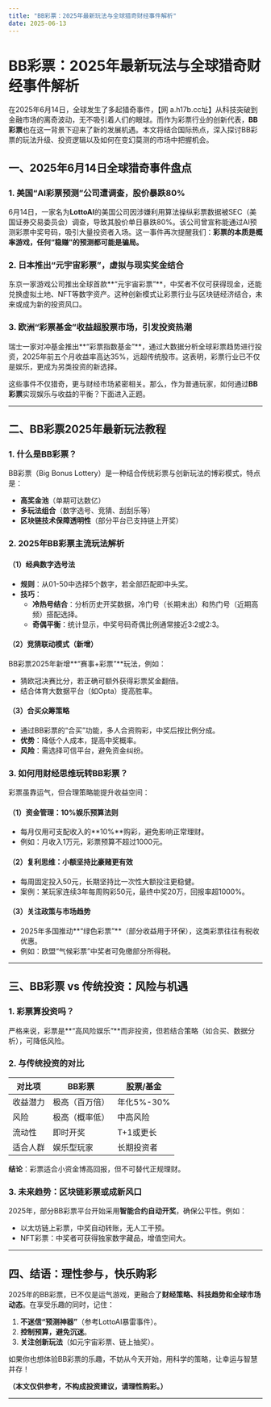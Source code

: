 ```yaml
---
title: "BB彩票：2025年最新玩法与全球猎奇财经事件解析"
date: 2025-06-13
---
```

# **BB彩票：2025年最新玩法与全球猎奇财经事件解析**  

在2025年6月14日，全球发生了多起猎奇事件，【网 a.h17b.cc址】从科技突破到金融市场的离奇波动，无不吸引着人们的眼球。而作为彩票行业的创新代表，**BB彩票**也在这一背景下迎来了新的发展机遇。本文将结合国际热点，深入探讨BB彩票的玩法升级、投资逻辑以及如何在变幻莫测的市场中把握机会。  

## **一、2025年6月14日全球猎奇事件盘点**  

### **1. 美国“AI彩票预测”公司遭调查，股价暴跌80%**  
6月14日，一家名为**LottoAI**的美国公司因涉嫌利用算法操纵彩票数据被SEC（美国证券交易委员会）调查，导致其股价单日暴跌80%。该公司曾宣称能通过AI预测彩票中奖号码，吸引大量投资者入场。这一事件再次提醒我们：**彩票的本质是概率游戏，任何“稳赚”的预测都可能是骗局。**  

### **2. 日本推出“元宇宙彩票”，虚拟与现实奖金结合**  
东京一家游戏公司推出全球首款**“元宇宙彩票”**，中奖者不仅可获得现金，还能兑换虚拟土地、NFT等数字资产。这种创新模式让彩票行业与区块链经济结合，未来或成为新的投资风口。  

### **3. 欧洲“彩票基金”收益超股票市场，引发投资热潮**  
瑞士一家对冲基金推出**“彩票指数基金”**，通过大数据分析全球彩票趋势进行投资，2025年前五个月收益率高达35%，远超传统股市。这表明，彩票行业已不仅是娱乐，更成为另类投资的新选择。  

这些事件不仅猎奇，更与财经市场紧密相关。那么，作为普通玩家，如何通过**BB彩票**实现娱乐与收益的平衡？下面进入正题。  

---  

## **二、BB彩票2025年最新玩法教程**  

### **1. 什么是BB彩票？**  
BB彩票（Big Bonus Lottery）是一种结合传统彩票与创新玩法的博彩模式，特点是：  
- **高奖金池**（单期可达数亿）  
- **多玩法组合**（数字选号、竞猜、刮刮乐等）  
- **区块链技术保障透明性**（部分平台已支持链上开奖）  

### **2. 2025年BB彩票主流玩法解析**  

#### **（1）经典数字选号法**  
- **规则**：从01-50中选择5个数字，若全部匹配即中头奖。  
- **技巧**：  
  - **冷热号结合**：分析历史开奖数据，冷门号（长期未出）和热门号（近期高频）搭配选择。  
  - **奇偶平衡**：统计显示，中奖号码奇偶比例通常接近3:2或2:3。  

#### **（2）竞猜联动模式（新增）**  
BB彩票2025年新增**“赛事+彩票”**玩法，例如：  
- 猜欧冠决赛比分，若正确可额外获得彩票奖金翻倍。  
- 结合体育大数据平台（如Opta）提高胜率。  

#### **（3）合买众筹策略**  
- 通过BB彩票的“合买”功能，多人合资购彩，中奖后按比例分成。  
- **优势**：降低个人成本，提高中奖概率。  
- **风险**：需选择可信平台，避免资金纠纷。  

### **3. 如何用财经思维玩转BB彩票？**  
彩票虽靠运气，但合理策略能提升收益空间：  

#### **（1）资金管理：10%娱乐预算法则**  
- 每月仅用可支配收入的**10%**购彩，避免影响正常理财。  
- 例如：月收入1万元，彩票预算不超过1000元。  

#### **（2）复利思维：小额坚持比豪赌更有效**  
- 每周固定投入50元，长期坚持比一次性大额投注更稳健。  
- 案例：某玩家连续3年每周购彩50元，最终中奖20万，回报率超1000%。  

#### **（3）关注政策与市场趋势**  
- 2025年多国推动**“绿色彩票”**（部分收益用于环保），这类彩票往往有税收优惠。  
- 例如：欧盟“气候彩票”中奖者可免缴部分所得税。  

---  

## **三、BB彩票 vs 传统投资：风险与机遇**  

### **1. 彩票算投资吗？**  
严格来说，彩票是**“高风险娱乐”**而非投资，但若结合策略（如合买、数据分析），可降低风险。  

### **2. 与传统投资的对比**  
| 对比项 | BB彩票 | 股票/基金 |  
|--------|--------|-----------|  
| 收益潜力 | 极高（百万倍） | 年化5%-30% |  
| 风险 | 极高（概率低） | 中高风险 |  
| 流动性 | 即时开奖 | T+1或更长 |  
| 适合人群 | 娱乐型玩家 | 长期投资者 |  

**结论**：彩票适合小资金博高回报，但不可替代正规理财。  

### **3. 未来趋势：区块链彩票或成新风口**  
2025年，部分BB彩票平台开始采用**智能合约自动开奖**，确保公平性。例如：  
- 以太坊链上彩票，中奖自动转账，无人工干预。  
- NFT彩票：中奖者可获得独家数字藏品，增值空间大。  

---  

## **四、结语：理性参与，快乐购彩**  
2025年的BB彩票，已不仅是运气游戏，更融合了**财经策略、科技趋势和全球市场动态**。在享受乐趣的同时，记住：  
1. **不迷信“预测神器”**（参考LottoAI暴雷事件）。  
2. **控制预算，避免沉迷**。  
3. **关注创新玩法**（如元宇宙彩票、链上抽奖）。  

如果你也想体验BB彩票的乐趣，不妨从今天开始，用科学的策略，让幸运与智慧并存！  

**（本文仅供参考，不构成投资建议，请理性购彩。）**  

---  
